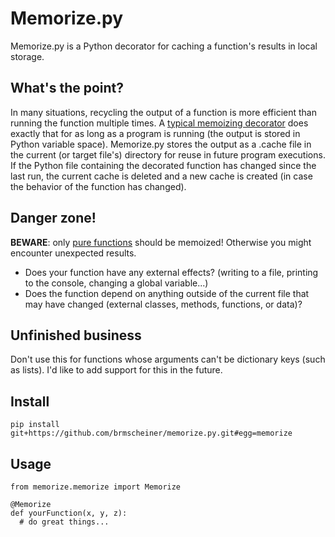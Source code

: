 # Memorize.py
Memorize.py is a Python decorator for caching a function's results in local storage. 

## What's the point?
In many situations, recycling the output of a function is more efficient than running the function multiple times. A [typical memoizing decorator](https://wiki.python.org/moin/PythonDecoratorLibrary#Memoize) does exactly that for as long as a program is running (the output is stored in Python variable space). Memorize.py stores the output as a .cache file in the current (or target file's) directory for reuse in future program executions. If the Python file containing the decorated function has changed since the last run, the current cache is deleted and a new cache is created (in case the behavior of the function has changed).

## Danger zone!
**BEWARE**: only [pure functions](http://www.sitepoint.com/functional-programming-pure-functions/) should be memoized! 
Otherwise you might encounter unexpected results.  
* Does your function have any external effects? (writing to a file, printing to the console, changing a global variable...)
* Does the function depend on anything outside of the current file that may have changed (external classes, methods, functions, or data)?

## Unfinished business
Don't use this for functions whose arguments can't be dictionary keys (such as lists). I'd like to add support for this in the future.

## Install

```
pip install git+https://github.com/brmscheiner/memorize.py.git#egg=memorize
```

## Usage 

```
from memorize.memorize import Memorize

@Memorize
def yourFunction(x, y, z):
  # do great things...
```
